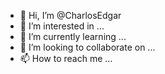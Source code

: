 - 👋 Hi, I’m @CharlosEdgar
- 👀 I’m interested in ...
- 🌱 I’m currently learning ...
- 💞️ I’m looking to collaborate on ...
- 📫 How to reach me ...

<!---
CharlosEdgar/CharlosEdgar is a ✨ special ✨ repository because its `README.md` (this file) appears on your GitHub profile.
You can click the Preview link to take a look at your changes.
--->
